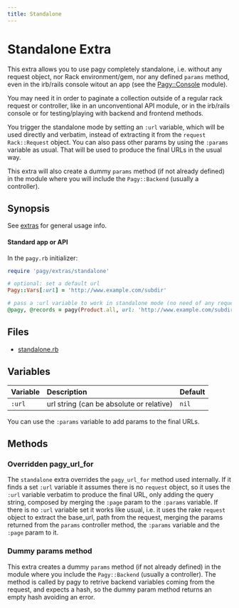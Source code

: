 ```yaml
---
title: Standalone
---
```

# Standalone Extra

This extra allows you to use pagy completely standalone, i.e. without any request object, nor Rack environment/gem, nor any defined `params` method, even in the irb/rails console witout an app (see the [Pagy::Console](../api/console.md) module).

You may need it in order to paginate a collection outside of a regular rack request or controller, like in an unconventional API module, or in the irb/rails console or for testing/playing with backend and frontend methods.

You trigger the standalone mode by setting an `:url` variable, which will be used directly and verbatim, instead of extracting it from the `request` `Rack::Request` object. You can also pass other params by using the `:params` variable as usual. That will be used to produce the final URLs in the usual way.

This extra will also create a dummy `params` method (if not already defined) in the module where you will include the `Pagy::Backend` (usually a controller).

## Synopsis

See [extras](../extras.md) for general usage info.

#### Standard app or API

In the `pagy.rb` initializer:

```ruby
require 'pagy/extras/standalone'

# optional: set a default url
Pagy::Vars[:url] = 'http://www.example.com/subdir'

# pass a :url variable to work in standalone mode (no need of any request object nor Rack env)
@pagy, @records = pagy(Product.all, url: 'http://www.example.com/subdir', params: {...})
```

## Files

- [standalone.rb](https://github.com/ddnexus/pagy/blob/master/lib/pagy/extras/standalone.rb)

## Variables

| Variable | Description                              | Default |
|:---------|:-----------------------------------------|:--------|
| `:url`   | url string (can be absolute or relative) | `nil`   |

You can use the `:params` variable to add params to the final URLs.

## Methods

### Overridden pagy_url_for

The `standalone` extra overrides the `pagy_url_for` method used internally. If it finds a set `:url` variable it assumes there is no `request` object, so it uses the `:url` variable verbatim to produce the final URL, only adding the query string, composed by merging the `:page` param to the `:params` variable. If there is no `:url` variable set it works like usual, i.e. it uses the rake `request` object to extract the base_url, path from the request, merging the params returned from the `params` controller method, the `:params` variable and the `:page` param to it.

### Dummy params method

This extra creates a dummy `params` method (if not already defined) in the module where you include the `Pagy::Backend` (usually a controller). The method is called by pagy to retrive backend variables coming from the request, and expects a hash, so the dummy param method returns an empty hash avoiding an error.
